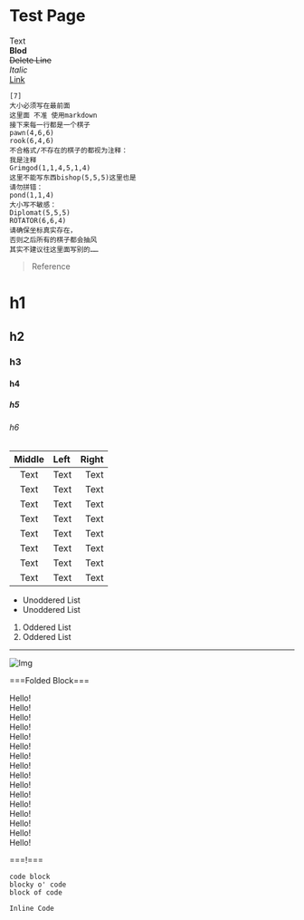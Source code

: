 # Test Page

Text  
**Blod**  
~~Delete Line~~  
*Italic*  
[Link](../Menu/Main.html)  

```goochess
[7]
大小必须写在最前面
这里面 不准 使用markdown
接下来每一行都是一个棋子
pawn(4,6,6)
rook(6,4,6)
不合格式/不存在的棋子的都视为注释：
我是注释
Grimgod(1,1,4,5,1,4)
这里不能写东西bishop(5,5,5)这里也是
请勿拼错：
pond(1,1,4)
大小写不敏感：
Diplomat(5,5,5)
ROTATOR(6,6,4)
请确保坐标真实存在，
否则之后所有的棋子都会抽风
其实不建议往这里面写别的……
```

> Reference

# h1
## h2
### h3
#### h4
##### h5
###### h6

|Middle|Left|Right|
|:-:|:-|-:|
|Text|Text|Text|
|Text|Text|Text|
|Text|Text|Text|
|Text|Text|Text|
|Text|Text|Text|
|Text|Text|Text|
|Text|Text|Text|
|Text|Text|Text|

* Unoddered List
* Unoddered List

1. Oddered List
2. Oddered List

---

![Img](../../Icon/GooChess@16x.png)

===Folded Block===

Hello!  
Hello!  
Hello!  
Hello!  
Hello!  
Hello!  
Hello!  
Hello!  
Hello!  
Hello!  
Hello!  
Hello!  
Hello!  
Hello!  
Hello!  
Hello!  

===!===


```Code
code block
blocky o' code
block of code
```

`Inline Code`